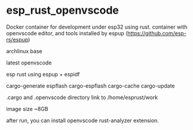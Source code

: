 # esp_rust_openvscode
Docker container for development under esp32 using rust. container with openvscode editor, and tools installed by espup (https://github.com/esp-rs/espup)

archlinux base

latest openvscode

esp rust using espup + espidf

cargo-generate espflash cargo-espflash cargo-cache cargo-update

.cargo and .openvscode directory link to /home/esprust/work

image size ~8GB

after run, you can install openvscode rust-analyzer extension. 
